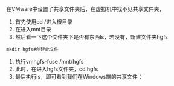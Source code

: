 在VMware中设置了共享文件夹后，在虚拟机中找不见共享文件夹，
1. 首先使用cd /进入根目录
2. 在进入mnt目录
3. 然后看一下这个文件夹下是否有东西ls，若没有，新建文件夹hgfs
```ls
mkdir hgfs#创建此文件
```
1. 执行vmhgfs-fuse /mnt/hgfs
2. 此时，在进入hgfs文件夹，cd hgfs
3. 最后执行ls，即可看到我们在Windows端的共享文件；
